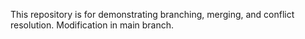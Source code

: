This repository is for demonstrating branching, merging, and conflict resolution.
Modification in main branch.

